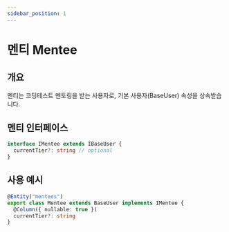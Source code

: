 ```yaml
---
sidebar_position: 1
---
```


# 멘티 Mentee

## 개요

멘티는 코딩테스트 멘토링을 받는 사용자로, 기본 사용자(BaseUser) 속성을 상속받습니다.

## 멘티 인터페이스

```typescript
interface IMentee extends IBaseUser {
  currentTier?: string // optional
}
```

## 사용 예시

```typescript
@Entity("mentees")
export class Mentee extends BaseUser implements IMentee {
  @Column({ nullable: true })
  currentTier?: string
}
```
